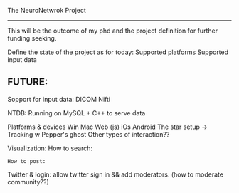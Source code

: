 The NeuroNetwrok Project
************************

This will be the outcome of my phd and the project definition for further funding seeking.


Define the state of the project as for today:
	Supported platforms
	Supported input data




FUTURE:
----------------------------------------------
Sopport for input data:
	DICOM
	Nifti

NTDB:
	Running on MySQL + C++ to serve data

Platforms & devices
	Win
	Mac
	Web (js)
	iOs
	Android
	The star setup -> Tracking w Pepper's ghost
	Other types of interaction??


Visualization:
	How to search:


	How to post:


Twitter & login:
	allow twitter sign in && add moderators.
		(how to moderate community??)

